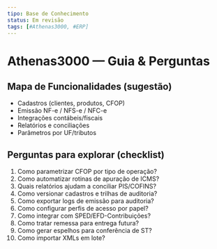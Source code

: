 ```yaml
---
tipo: Base de Conhecimento
status: Em revisão
tags: [#Athenas3000, #ERP]
---
```


# Athenas3000 — Guia & Perguntas

## Mapa de Funcionalidades (sugestão)
- Cadastros (clientes, produtos, CFOP)
- Emissão NF-e / NFS-e / NFC-e
- Integrações contábeis/fiscais
- Relatórios e conciliações
- Parâmetros por UF/tributos

## Perguntas para explorar (checklist)
1. Como parametrizar CFOP por tipo de operação?
2. Como automatizar rotinas de apuração de ICMS?
3. Quais relatórios ajudam a conciliar PIS/COFINS?
4. Como versionar cadastros e trilhas de auditoria?
5. Como exportar logs de emissão para auditoria?
6. Como configurar perfis de acesso por papel?
7. Como integrar com SPED/EFD-Contribuições?
8. Como tratar remessa para entrega futura?
9. Como gerar espelhos para conferência de ST?
10. Como importar XMLs em lote?

